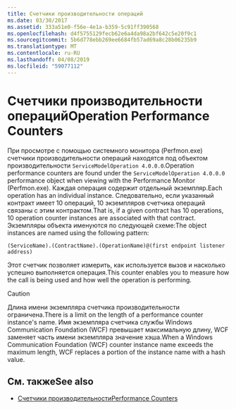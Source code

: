 ```yaml
---
title: Счетчики производительности операций
ms.date: 03/30/2017
ms.assetid: 333a51e0-f56e-4e1a-b359-5c91ff390568
ms.openlocfilehash: d4f5755129fecb62e6a4da98a2bf642c5e20f9c1
ms.sourcegitcommit: 5b6d778ebb269ee6684fb57ad69a8c28b06235b9
ms.translationtype: MT
ms.contentlocale: ru-RU
ms.lasthandoff: 04/08/2019
ms.locfileid: "59077112"
---
```

# <a name="operation-performance-counters"></a><span data-ttu-id="ec8e4-102">Счетчики производительности операций</span><span class="sxs-lookup"><span data-stu-id="ec8e4-102">Operation Performance Counters</span></span>
<span data-ttu-id="ec8e4-103">При просмотре с помощью системного монитора (Perfmon.exe) счетчики производительности операций находятся под объектом производительности `ServiceModelOperation 4.0.0.0`.</span><span class="sxs-lookup"><span data-stu-id="ec8e4-103">Operation performance counters are found under the `ServiceModelOperation 4.0.0.0` performance object when viewing with the Performance Monitor (Perfmon.exe).</span></span> <span data-ttu-id="ec8e4-104">Каждая операция содержит отдельный экземпляр.</span><span class="sxs-lookup"><span data-stu-id="ec8e4-104">Each operation has an individual instance.</span></span> <span data-ttu-id="ec8e4-105">Следовательно, если указанный контракт имеет 10 операций, 10 экземпляров счетчика операций связаны с этим контрактом.</span><span class="sxs-lookup"><span data-stu-id="ec8e4-105">That is, if a given contract has 10 operations, 10 operation counter instances are associated with that contract.</span></span> <span data-ttu-id="ec8e4-106">Экземпляры объекта именуются по следующей схеме:</span><span class="sxs-lookup"><span data-stu-id="ec8e4-106">The object instances are named using the following pattern:</span></span>  
  
```  
(ServiceName).(ContractName).(OperationName)@(first endpoint listener address)  
```  
  
 <span data-ttu-id="ec8e4-107">Этот счетчик позволяет измерить, как используется вызов и насколько успешно выполняется операция.</span><span class="sxs-lookup"><span data-stu-id="ec8e4-107">This counter enables you to measure how the call is being used and how well the operation is performing.</span></span>  
  
> [!CAUTION]
>  <span data-ttu-id="ec8e4-108">Длина имени экземпляра счетчика производительности ограничена.</span><span class="sxs-lookup"><span data-stu-id="ec8e4-108">There is a limit on the length of a performance counter instance's name.</span></span> <span data-ttu-id="ec8e4-109">Имя экземпляра счетчика службы Windows Communication Foundation (WCF) превышает максимальную длину, WCF заменяет часть имени экземпляра значение хэша.</span><span class="sxs-lookup"><span data-stu-id="ec8e4-109">When a Windows Communication Foundation (WCF) counter instance name exceeds the maximum length, WCF replaces a portion of the instance name with a hash value.</span></span>  
  
## <a name="see-also"></a><span data-ttu-id="ec8e4-110">См. также</span><span class="sxs-lookup"><span data-stu-id="ec8e4-110">See also</span></span>

- [<span data-ttu-id="ec8e4-111">Счетчики производительности</span><span class="sxs-lookup"><span data-stu-id="ec8e4-111">Performance Counters</span></span>](../../../../../docs/framework/wcf/diagnostics/performance-counters/index.md)

